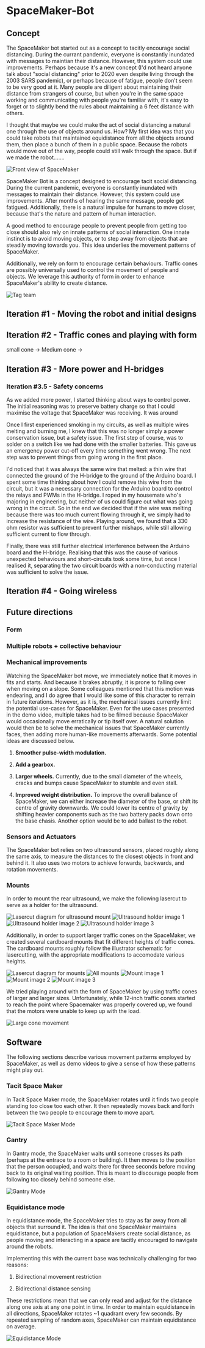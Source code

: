 # SpaceMaker-Bot

## Concept

The SpaceMaker bot started out as a concept to tacitly encourage social distancing. During the currant pandemic, everyone is constantly inundated with messages to maintian their distance. However, this system could use improvements. Perhaps because it's a new concept (I'd not heard anyone talk about "social distancing" prior to 2020 even despite living through the 2003 SARS pandemic), or perhaps because of fatigue, people don't seem to be very good at it. Many people are diligent about maintaining their distance from strangers of course, but when you're in the same space working and communicating with people you're familiar with, it's easy to forget or to slightly bend the rules about maintaining a 6 feet distance with others.

I thought that maybe we could make the act of social distancing a natural one through the use of objects around us. How? My first idea was that you could take robots that maintained equidistance from all the objects around them, then place a bunch of them in a public space. Because the robots would move out of the way, people could still walk through the space. But if we made the robot.......


![Front view of SpaceMaker](https://github.com/desmondcheongzx/SpaceMaker-Bot/blob/main/images/front.jpg)

SpaceMaker Bot is a concept designed to encourage tacit social distancing. During the current pandemic, everyone is constantly inundated with messages to maintain their distance. However, this system could use improvements. After months of hearing the same message, people get fatigued. Additionally, there is a natural impulse for humans to move closer, because that's the nature and pattern of human interaction.

A good method to encourage people to prevent people from getting too close should also rely on innate patterns of social interaction. One innate instinct is to avoid moving objects, or to step away from objects that are steadily moving towards you. This idea underlies the movement patterns of SpaceMaker.

Additionally, we rely on form to encourage certain behaviours. Traffic cones are possibly universally used to control the movement of people and objects. We leverage this authority of form in order to enhance SpaceMaker's ability to create distance.

![Tag team](https://github.com/desmondcheongzx/SpaceMaker-Bot/blob/main/videos/spacemaker_tag_team.gif)


## Iteration #1 - Moving the robot and initial designs
## Iteration #2 - Traffic cones and playing with form
small cone -> Medium cone ->
## Iteration #3 - More power and H-bridges

### Iteration #3.5 - Safety concerns
As we added more power, I started thinking about ways to control power. The initial reasoning was to preserve battery charge so that I could maximise the voltage that SpaceMaker was receiving. It was around 

Once I first experienced smoking in my circuits, as well as multiple wires melting and burning me, I knew that this was no longer simply a power conservation issue, but a safety issue. The first step of course, was to solder on a switch like we had done with the smaller batteries. This gave us an emergency power cut-off every time something went wrong. The next step was to prevent things from going wrong in the first place.

I'd noticed that it was always the same wire that melted: a thin wire that connected the ground of the H-bridge to the ground of the Arduino board. I spent some time thinking about how I could remove this wire from the circuit, but it was a necessary connection for the Arduino board to control the relays and PWMs in the H-bridge. I roped in my housemate who's majoring in engineering, but neither of us could figure out what was going wrong in the circuit. So in the end we decided that if the wire was melting because there was too much current flowing through it, we simply had to increase the resistance of the wire. Playing around, we found that a 330 ohm resistor was sufficient to prevent further mishaps, while still allowing sufficient current to flow through.

Finally, there was still further electrical interference between the Arduino board and the H-bridge. Realising that this was the cause of various unexpected behaviours and short-circuits took some time, but once I realised it, separating the two circuit boards with a non-conducting material was sufficient to solve the issue.

## Iteration #4 - Going wireless

## Future directions

### Form

### Multiple robots + collective behaviour

### Mechanical improvements
Watching the SpaceMaker bot move, we immediately notice that it moves in fits and starts. And because it brakes abruptly, it is prone to falling over when moving on a slope. Some colleagues mentioned that this motion was endearing, and I do agree that I would like some of this character to remain in future iterations. However, as it is, the mechanical issues currently limit the potential use-cases for SpaceMaker. Even for the use cases presented in the demo video, multiple takes had to be filmed because SpaceMaker would occasionally move erratically or tip itself over. A natural solution would then be to solve the mechanical issues that SpaceMaker currently faces, then adding more human-like movements afterwards. Some potential ideas are discussed below.

1. __Smoother pulse-width modulation.__

2. __Add a gearbox.__

3. __Larger wheels.__ Currently, due to the small diameter of the wheels, cracks and bumps cause SpaceMaker to stumble and even stall. 

4. __Improved weight distribution.__ To improve the overall balance of SpaceMaker, we can either increase the diameter of the base, or shift its centre of gravity downwards. We could lower its centre of gravity by shifting heavier components such as the two battery packs down onto the base chasis. Another option would be to add ballast to the robot.

### Sensors and Actuators

The SpaceMaker bot relies on two ultrasound sensors, placed roughly along the same axis, to measure the distances to the closest objects in front and behind it. It also uses two motors to achieve forwards, backwards, and rotation movements.

### Mounts

In order to mount the rear ultrasound, we make the following lasercut to serve as a holder for the ultrasound.

![Lasercut diagram for ultrasound mount](https://github.com/desmondcheongzx/SpaceMaker-Bot/blob/main/images/ultrasound_holders.PNG)
![Ultrasound holder image 1](https://github.com/desmondcheongzx/SpaceMaker-Bot/blob/main/images/ultrasound1.jpg)
![Ultrasound holder image 2](https://github.com/desmondcheongzx/SpaceMaker-Bot/blob/main/images/ultrasound2.jpg)
![Ultrasound holder image 3](https://github.com/desmondcheongzx/SpaceMaker-Bot/blob/main/images/ultrasound3.jpg)

Additionally, in order to support larger traffic cones on the SpaceMaker, we created several cardboard mounts that fit different heights of traffic cones. The cardboard mounts roughly follow the illustrator schematic for lasercutting, with the appropriate modifications to accomodate various heights.

![Lasercut diagram for mounts](https://github.com/desmondcheongzx/SpaceMaker-Bot/blob/main/images/mounts.PNG)
![All mounts](https://github.com/desmondcheongzx/SpaceMaker-Bot/blob/main/images/all_mounts.jpg)
![Mount image 1](https://github.com/desmondcheongzx/SpaceMaker-Bot/blob/main/images/mount1.jpg)
![Mount image 2](https://github.com/desmondcheongzx/SpaceMaker-Bot/blob/main/images/mount2.jpg)
![Mount image 3](https://github.com/desmondcheongzx/SpaceMaker-Bot/blob/main/images/mount3.jpg)

We tried playing around with the form of SpaceMaker by using traffic cones of larger and larger sizes. Unfortunately, while 12-inch traffic cones started to reach the point where Spacemaker was properly covered up, we found that the motors were unable to keep up with the load.

![Large cone movement](https://github.com/desmondcheongzx/SpaceMaker-Bot/blob/main/videos/spacemaker_large_cone.gif)

## Software

The following sections describe various movement patterns employed by SpaceMaker, as well as demo videos to give a sense of how these patterns might play out.

### Tacit Space Maker

In Tacit Space Maker mode, the SpaceMaker rotates until it finds two people standing too close too each other. It then repeatedly moves back and forth between the two people to encourage them to move apart.

![Tacit Space Maker Mode](https://github.com/desmondcheongzx/SpaceMaker-Bot/blob/main/videos/spacemaker_tacit_space_maker.gif)

### Gantry

In Gantry mode, the SpaceMaker waits until someone crosses its path (perhaps at the entrace to a room or building). It then moves to the position that the person occupied, and waits there for three seconds before moving back to its original waiting position. This is meant to discourage people from following too closely behind someone else.

![Gantry Mode](https://github.com/desmondcheongzx/SpaceMaker-Bot/blob/main/videos/spacemaker_gantry.gif)

### Equidistance mode

In equidistance mode, the SpaceMaker tries to stay as far away from all objects that surround it. The idea is that one SpaceMaker maintains equidistance, but a population of SpaceMakers create social distance, as people moving and interacting in a space are tacitly encouraged to navigate around the robots.

Implementing this with the current base was technically challenging for two reasons:

1. Bidirectional movement restriction

2. Bidirectional distance sensing

These restrictions mean that we can only read and adjust for the distance along one axis at any one point in time. In order to maintain equidistance in all directions, SpaceMaker rotates ~1 quadrant every few seconds. By repeated sampling of random axes, SpaceMaker can maintain equidistance on average.

![Equidistance Mode](https://github.com/desmondcheongzx/SpaceMaker-Bot/blob/main/videos/spacemaker_equidistance.gif)
